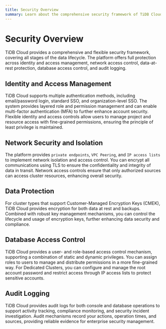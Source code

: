 ```yaml
---
title: Security Overview
summary: Learn about the comprehensive security framework of TiDB Cloud, including identity management, network isolation, data protection, access control, and auditing.
---
```


# Security Overview

TiDB Cloud provides a comprehensive and flexible security framework, covering all stages of the data lifecycle. The platform offers full protection across identity and access management, network access control, data-at-rest protection, database access control, and audit logging.

## Identity and Access Management

TiDB Cloud supports multiple authentication methods, including email/password login, standard SSO, and organization-level SSO.
The system provides layered role and permission management and can enable multi-factor authentication (MFA) to further enhance account security. Flexible identity and access controls allow users to manage project and resource access with fine-grained permissions, ensuring the principle of least privilege is maintained.

## Network Security and Isolation

The platform provides `private endpoints`, `VPC Peering`, and `IP access lists` to implement network isolation and access control.
You can encrypt all communications using TLS to ensure the confidentiality and integrity of data in transit. Network access controls ensure that only authorized sources can access cluster resources, enhancing overall security.

## Data Protection

For cluster types that support Customer-Managed Encryption Keys (CMEK), TiDB Cloud provides encryption for both data at rest and backups.
Combined with robust key management mechanisms, you can control the lifecycle and usage of encryption keys, further enhancing data security and compliance.

## Database Access Control

TiDB Cloud provides a user- and role-based access control mechanism, supporting a combination of static and dynamic privileges. You can assign roles to users to manage and distribute permissions in a more fine-grained way.
For Dedicated Clusters, you can configure and manage the root account password and restrict access through IP access lists to protect sensitive accounts.

## Audit Logging

TiDB Cloud provides audit logs for both console and database operations to support activity tracking, compliance monitoring, and security incident investigation.
Audit mechanisms record your actions, operation times, and sources, providing reliable evidence for enterprise security management.
